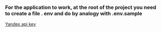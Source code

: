 ### For the application to work, at the root of the project you need to create a file . env and do by analogy with .env.sample

[Yandex api key](https://yandex.ru/dev/maps/jsapi/doc/2.1/quick-start/index.html#get-api-key)
